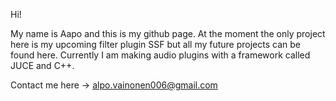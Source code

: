 Hi!

My name is Aapo and this is my github page. At the moment the only project here is my upcoming filter plugin SSF but all my future projects can be found here. 
Currently I am making audio plugins with a framework called JUCE and C++. 

Contact me here -> alpo.vainonen006@gmail.com
